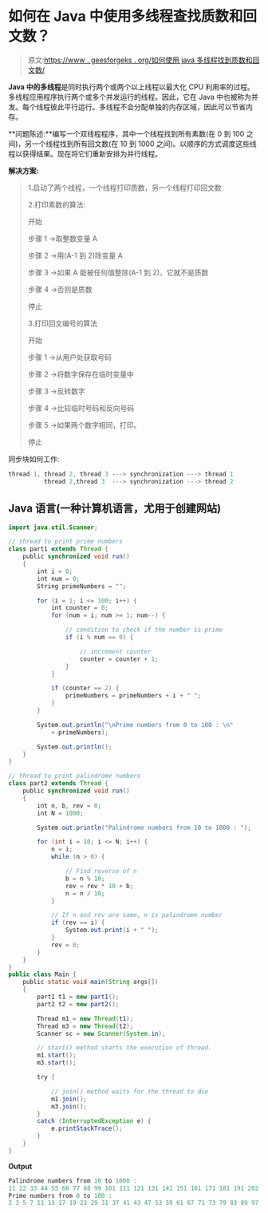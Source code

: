 # 如何在 Java 中使用多线程查找质数和回文数？

> 原文:[https://www . geesforgeks . org/如何使用 java 多线程找到质数和回文数/](https://www.geeksforgeeks.org/how-to-find-prime-and-palindrome-numbers-using-multi-threading-in-java/)

**Java 中的多线程**是同时执行两个或两个以上线程以最大化 CPU 利用率的过程。多线程应用程序执行两个或多个并发运行的线程。因此，它在 Java 中也被称为并发。每个线程彼此平行运行。多线程不会分配单独的内存区域，因此可以节省内存。

**问题陈述:**编写一个双线程程序，其中一个线程找到所有素数(在 0 到 100 之间)，另一个线程找到所有回文数(在 10 到 1000 之间)。以顺序的方式调度这些线程以获得结果。现在将它们重新安排为并行线程。

**解决方案:**

> 1.启动了两个线程，一个线程打印质数，另一个线程打印回文数
> 
> 2.打印素数的算法:
> 
> 开始
> 
> 步骤 1 →取整数变量 A
> 
> 步骤 2 →用(A-1 到 2)除变量 A
> 
> 步骤 3 →如果 A 能被任何值整除(A-1 到 2)，它就不是质数
> 
> 步骤 4 →否则是质数
> 
> 停止
> 
> 3.打印回文编号的算法
> 
> 开始
> 
> 步骤 1 →从用户处获取号码
> 
> 步骤 2 →将数字保存在临时变量中
> 
> 步骤 3 →反转数字
> 
> 步骤 4 →比较临时号码和反向号码
> 
> 步骤 5 →如果两个数字相同，打印。
> 
> 停止

同步块如何工作:

```java
thread 1, thread 2, thread 3 ---> synchronization ---> thread 1
          thread 2,thread 3  ---> synchronization ---> thread 2
```

## Java 语言(一种计算机语言，尤用于创建网站)

```java
import java.util.Scanner;

// thread to print prime numbers
class part1 extends Thread {
    public synchronized void run()
    {
        int i = 0;
        int num = 0;
        String primeNumbers = "";

        for (i = 1; i <= 100; i++) {
            int counter = 0;
            for (num = i; num >= 1; num--) {

                // condition to check if the number is prime
                if (i % num == 0) {

                    // increment counter
                    counter = counter + 1;
                }
            }

            if (counter == 2) {
                primeNumbers = primeNumbers + i + " ";
            }
        }

        System.out.println("\nPrime numbers from 0 to 100 : \n"
            + primeNumbers);

        System.out.println();
    }
}

// thread to print palindrome numbers
class part2 extends Thread {
    public synchronized void run()
    {
        int n, b, rev = 0;
        int N = 1000;

        System.out.println("Palindrome numbers from 10 to 1000 : ");

        for (int i = 10; i <= N; i++) {
            n = i;
            while (n > 0) {

                // Find reverse of n
                b = n % 10;
                rev = rev * 10 + b;
                n = n / 10;
            }

            // If n and rev are same, n is palindrome number
            if (rev == i) {
                System.out.print(i + " ");
            }
            rev = 0;
        }
    }
}
public class Main {
    public static void main(String args[])
    {
        part1 t1 = new part1();
        part2 t2 = new part2();

        Thread m1 = new Thread(t1);
        Thread m3 = new Thread(t2);
        Scanner sc = new Scanner(System.in);

        // start() method starts the execution of thread.
        m1.start();
        m3.start();

        try {

            // join() method waits for the thread to die
            m1.join();
            m3.join();
        }
        catch (InterruptedException e) {
            e.printStackTrace();
        }
    }
}
```

**Output**

```java
Palindrome numbers from 10 to 1000 : 
11 22 33 44 55 66 77 88 99 101 111 121 131 141 151 161 171 181 191 202 212 222 232 242 252 262 272 282 292 303 313 323 333 343 353 363 373 383 393 404 414 424 434 444 454 464 474 484 494 505 515 525 535 545 555 565 575 585 595 606 616 626 636 646 656 666 676 686 696 707 717 727 737 747 757 767 777 787 797 808 818 828 838 848 858 868 878 888 898 909 919 929 939 949 959 969 979 989 999 
Prime numbers from 0 to 100 : 
2 3 5 7 11 13 17 19 23 29 31 37 41 43 47 53 59 61 67 71 73 79 83 89 97 
```